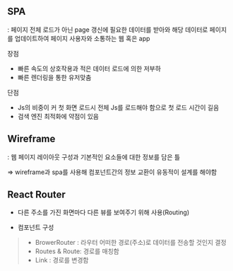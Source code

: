 ## SPA
: 페이지 전체 로드가 아닌 page 갱신에 필요한 데이터를 받아와 해당 데이터로 페이지를 업데이트하여 페이지 사용자와 소통하는 웹 혹은 app

장점
- 빠른 속도의 상호작용과 적은 데이터 로드에 의한 저부하
- 빠른 렌더링을 통한 유저맞춤

단점
- Js의 비중이 커 첫 화면 로드시 전체 Js를 로드해야 함으로 첫 로드 시간이 길음
- 검색 엔진 최적화에 약점이 있음
## Wireframe
: 웹 페이지 레이아웃 구성과 기본적인 요소들에 대한 정보를 담은 틀

=> wireframe과 spa를 사용해 컴포넌트간의 정보 교환이 유동적이 설계를 해야함

## React Router
- 다른 주소를 가진 화면마다 다른 뷰를 보여주기 위해 사용(Routing)

- 컴포넌트 구성
>- BrowerRouter : 라우터 어떠한 경로(주소)로 데이터를 전송할 것인지 결정
>- Routes & Route: 경로를 매칭함
>- Link : 경로를 변경함